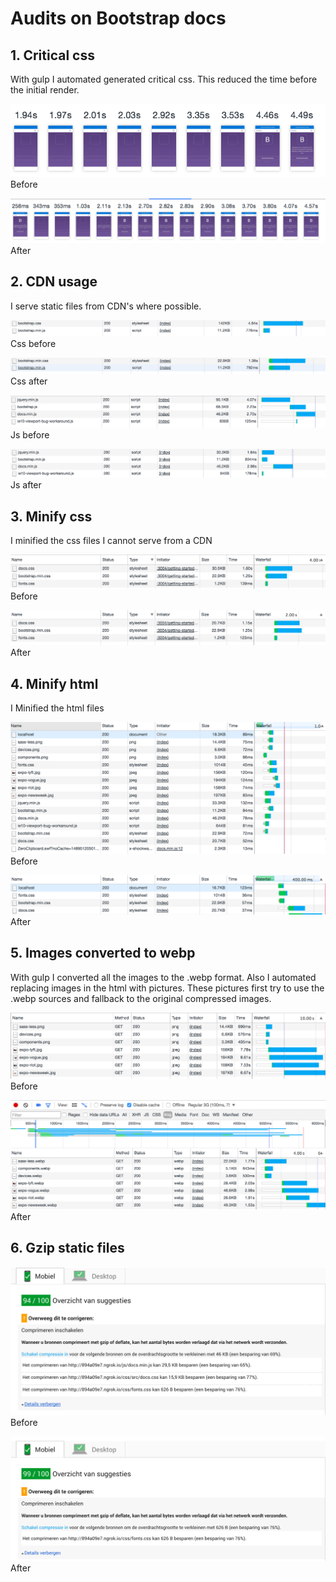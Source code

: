 # Audits on Bootstrap docs

## 1. Critical css

With gulp I automated generated critical css. This reduced the time before the initial render.

![Before](https://github.com/Frankwarnaar/minor-performance-matters-bootstrap/blob/master/audits/critical-css/before.png)
Before

![After](https://github.com/Frankwarnaar/minor-performance-matters-bootstrap/blob/master/audits/critical-css/after.png)
After

## 2. CDN usage

I serve static files from CDN's where possible.

![Before](https://github.com/Frankwarnaar/minor-performance-matters-bootstrap/blob/master/audits/cdn/css_before.png)
Css before

![After](https://github.com/Frankwarnaar/minor-performance-matters-bootstrap/blob/master/audits/cdn/css_after.png)
Css after

![Before](https://github.com/Frankwarnaar/minor-performance-matters-bootstrap/blob/master/audits/cdn/js_before.png)
Js before

![After](https://github.com/Frankwarnaar/minor-performance-matters-bootstrap/blob/master/audits/cdn/js_after.png)
Js after

## 3. Minify css
I minified the css files I cannot serve from a CDN

![Before](https://github.com/Frankwarnaar/minor-performance-matters-bootstrap/blob/master/audits/minify-css/before.png)
Before

![After](https://github.com/Frankwarnaar/minor-performance-matters-bootstrap/blob/master/audits/minify-css/after.png)
After

## 4. Minify html
I Minified the html files

![Before](https://github.com/Frankwarnaar/minor-performance-matters-bootstrap/blob/master/audits/minify-html/before.png)
Before

![After](https://github.com/Frankwarnaar/minor-performance-matters-bootstrap/blob/master/audits/minify-html/after.png)
After

## 5. Images converted to webp
With gulp I converted all the images to the .webp format. Also I automated replacing images in the html with pictures. These pictures first try to use the .webp sources and fallback to the original compressed images.

![Before](https://github.com/Frankwarnaar/minor-performance-matters-bootstrap/blob/master/audits/compress-images/before.png)
Before

![After](https://github.com/Frankwarnaar/minor-performance-matters-bootstrap/blob/master/audits/compress-images/after.png)
After

## 6. Gzip static files

![Before](https://github.com/Frankwarnaar/minor-performance-matters-bootstrap/blob/master/audits/gzip/before.png)
Before

![After](https://github.com/Frankwarnaar/minor-performance-matters-bootstrap/blob/master/audits/gzip/after.png)
After
